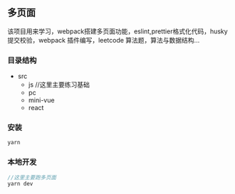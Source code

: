 ## 多页面
该项目用来学习，webpack搭建多页面功能，eslint,prettier格式化代码，husky 提交校验，webpack 插件编写，leetcode 算法题，算法与数据结构...

### 目录结构

- src 
    - js //这里主要练习基础
    - pc 
    - mini-vue 
    - react

### 安装
```js
yarn 
```
### 本地开发
```js
//这里主要跑多页面
yarn dev 
```